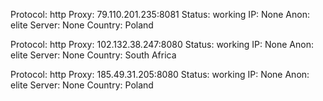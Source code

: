 Protocol: http
Proxy: 79.110.201.235:8081
Status: working
IP: None
Anon: elite
Server: None
Country: Poland

Protocol: http
Proxy: 102.132.38.247:8080
Status: working
IP: None
Anon: elite
Server: None
Country: South Africa

Protocol: http
Proxy: 185.49.31.205:8080
Status: working
IP: None
Anon: elite
Server: None
Country: Poland

